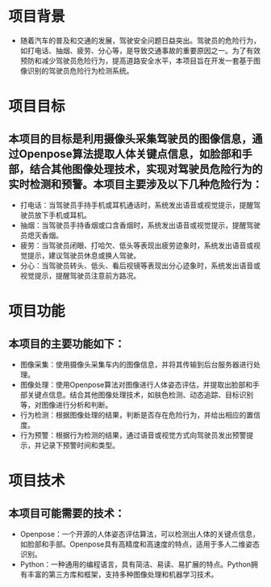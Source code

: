 # 项目背景
- 随着汽车的普及和交通的发展，驾驶安全问题日益突出。驾驶员的危险行为，如打电话、抽烟、疲劳、分心等，是导致交通事故的重要原因之一。为了有效预防和减少驾驶员危险行为，提高道路安全水平，本项目旨在开发一套基于图像识别的驾驶员危险行为检测系统。
# 项目目标
## 本项目的目标是利用摄像头采集驾驶员的图像信息，通过Openpose算法提取人体关键点信息，如脸部和手部，结合其他图像处理技术，实现对驾驶员危险行为的实时检测和预警。本项目主要涉及以下几种危险行为：
- 打电话：当驾驶员手持手机或耳机通话时，系统发出语音或视觉提示，提醒驾驶员放下手机或耳机。
- 抽烟：当驾驶员手持香烟或口含香烟时，系统发出语音或视觉提示，提醒驾驶员熄灭香烟。
- 疲劳：当驾驶员闭眼、打哈欠、低头等表现出疲劳迹象时，系统发出语音或视觉提示，建议驾驶员休息或换人驾驶。
- 分心：当驾驶员转头、低头、看后视镜等表现出分心迹象时，系统发出语音或视觉提示，提醒驾驶员注意前方路况。
# 项目功能
## 本项目的主要功能如下：
- 图像采集：使用摄像头采集车内的图像信息，并将其传输到后台服务器进行处理。
- 图像处理：使用Openpose算法对图像进行人体姿态评估，并提取出脸部和手部关键点信息。结合其他图像处理技术，如肤色检测、动态追踪、目标识别等，对图像进行分析和判断。
- 行为检测：根据图像处理的结果，判断是否存在危险行为，并给出相应的置信度。
- 行为预警：根据行为检测的结果，通过语音或视觉方式向驾驶员发出预警提示，并记录下预警时间和类型。
# 项目技术
## 本项目可能需要的技术：
- Openpose：一个开源的人体姿态评估算法，可以检测出人体的关键点信息，如脸部和手部。Openpose具有高精度和高速度的特点，适用于多人二维姿态识别。
- Python：一种通用的编程语言，具有简洁、易读、易扩展的特点。Python拥有丰富的第三方库和框架，支持多种图像处理和机器学习技术。
